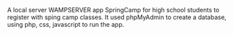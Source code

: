 A local server WAMPSERVER app SpringCamp for high school students to register with sping camp classes.
It used phpMyAdmin to create a database, using php, css, javascript to run the app.
